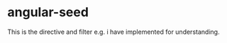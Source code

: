 angular-seed
============

This is the directive and filter e.g. i have implemented for understanding.
